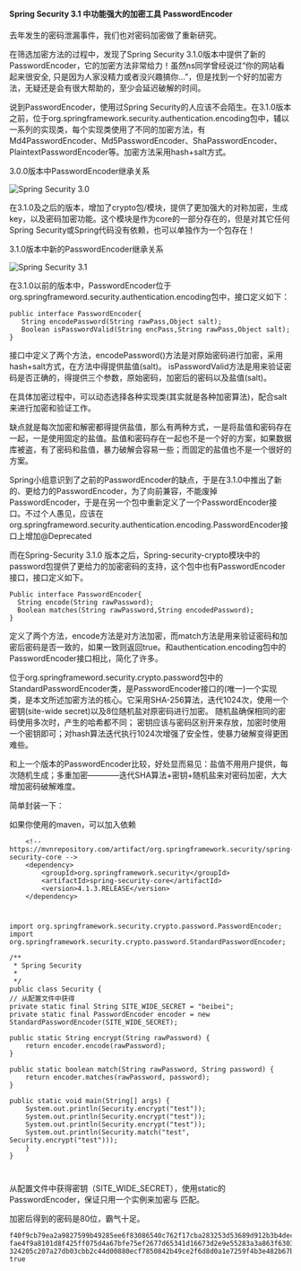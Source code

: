 #### Spring Security 3.1 中功能强大的加密工具 PasswordEncoder
去年发生的密码泄漏事件，我们也对密码加密做了重新研究。 
  
在筛选加密方法的过程中，发现了Spring Security 3.1.0版本中提供了新的PasswordEncoder，它的加密方法非常给力！虽然ns同学曾经说过“你的网站看起来很安全, 只是因为人家没精力或者没兴趣搞你...”，但是找到一个好的加密方法，无疑还是会有很大帮助的，至少会延迟破解的时间。  

说到PasswordEncoder，使用过Spring Security的人应该不会陌生。在3.1.0版本之前，位于org.springframework.security.authentication.encoding包中，辅以一系列的实现类，每个实现类使用了不同的加密方法，有Md4PasswordEncoder、Md5PasswordEncoder、ShaPasswordEncoder、PlaintextPasswordEncoder等。加密方法采用hash+salt方式。 

3.0.0版本中PasswordEncoder继承关系

![](https://github.com/silence940109/Java/blob/master/image/Security3.0.jpg "Spring Security 3.0")

在3.1.0及之后的版本，增加了crypto包/模块，提供了更加强大的对称加密，生成key，以及密码加密功能。这个模块是作为core的一部分存在的，但是对其它任何Spring Security或Spring代码没有依赖，也可以单独作为一个包存在！ 

3.1.0版本中新的PasswordEncoder继承关系 

![](https://github.com/silence940109/Java/blob/master/image/Security3.1.jpg "Spring Security 3.1")

在3.1.0以前的版本中，PasswordEncoder位于 
org.springframeword.security.authentication.encoding包中，接口定义如下： 

	public interface PasswordEncoder{  
	   String encodePassword(String rawPass,Object salt);  
	   Boolean isPasswordValid(String encPass,String rawPass,Object salt);  
	} 

接口中定义了两个方法，encodePassword()方法是对原始密码进行加密，采用hash+salt方式，在方法中得提供盐值(salt)。 isPasswordValid方法是用来验证密码是否正确的，得提供三个参数，原始密码，加密后的密码以及盐值(salt)。 

在具体加密过程中，可以动态选择各种实现类(其实就是各种加密算法)，配合salt来进行加密和验证工作。 

缺点就是每次加密和解密都得提供盐值，那么有两种方式，一是将盐值和密码存在一起，一是使用固定的盐值。盐值和密码存在一起也不是一个好的方案，如果数据库被盗，有了密码和盐值，暴力破解会容易一些；而固定的盐值也不是一个很好的方案。

Spring小组意识到了之前的PasswordEncoder的缺点，于是在3.1.0中推出了新的、更给力的PasswordEncoder，为了向前兼容，不能废掉PasswordEncoder，于是在另一个包中重新定义了一个PasswordEncoder接口。不过个人愚见，应该在org.springframeword.security.authentication.encoding.PasswordEncoder接口上增加@Deprecated 

而在Spring-Security 3.1.0 版本之后，Spring-security-crypto模块中的password包提供了更给力的加密密码的支持，这个包中也有PasswordEncoder接口，接口定义如下。

	Public interface PasswordEncoder{  
	  String encode(String rawPassword);  
	  Boolean matches(String rawPassword,String encodedPassword);  
	}  

定义了两个方法，encode方法是对方法加密，而match方法是用来验证密码和加密后密码是否一致的，如果一致则返回true。和authentication.encoding包中的PasswordEncoder接口相比，简化了许多。 

位于org.springframeword.security.crypto.password包中的 
StandardPasswordEncoder类，是PasswordEncoder接口的(唯一)一个实现类，是本文所述加密方法的核心。它采用SHA-256算法，迭代1024次，使用一个密钥(site-wide secret)以及8位随机盐对原密码进行加密。 随机盐确保相同的密码使用多次时，产生的哈希都不同； 密钥应该与密码区别开来存放，加密时使用一个密钥即可；对hash算法迭代执行1024次增强了安全性，使暴力破解变得更困难些。

和上一个版本的PasswordEncoder比较，好处显而易见：盐值不用用户提供，每次随机生成；多重加密————迭代SHA算法+密钥+随机盐来对密码加密，大大增加密码破解难度。

简单封装一下：

如果你使用的maven，可以加入依赖

		<!-- https://mvnrepository.com/artifact/org.springframework.security/spring-security-core -->
		<dependency>
			<groupId>org.springframework.security</groupId>
			<artifactId>spring-security-core</artifactId>
			<version>4.1.3.RELEASE</version>
		</dependency>

#		
	import org.springframework.security.crypto.password.PasswordEncoder;
	import org.springframework.security.crypto.password.StandardPasswordEncoder;
	
	/**
	 * Spring Security
	 *
	 */
	public class Security {
	// 从配置文件中获得
	private static final String SITE_WIDE_SECRET = "beibei";
	private static final PasswordEncoder encoder = new StandardPasswordEncoder(SITE_WIDE_SECRET);

	public static String encrypt(String rawPassword) {
		return encoder.encode(rawPassword);
	}

	public static boolean match(String rawPassword, String password) {
		return encoder.matches(rawPassword, password);
	}

	public static void main(String[] args) {
		System.out.println(Security.encrypt("test"));
		System.out.println(Security.encrypt("test"));
		System.out.println(Security.encrypt("test"));
		System.out.println(Security.match("test", Security.encrypt("test")));
		}
    }
#
从配置文件中获得密钥（SITE_WIDE_SECRET），使用static的PasswordEncoder，保证只用一个实例来加密与 
匹配。 

加密后得到的密码是80位，霸气十足。

	f40f9cb79ea2a9827599b49285ee6f83086540c762f17cba283253d53689d912b3b4decae83b0325
	fae4f9a8101d8f425ff075d4a67bfe75ef2677d65341d16673d2e9e55283a3a863f630328d173b32
	324205c207a27db03cbb2c44d00880ecf7850842b49ce2f6d8d0a1e7259f4b3e482b67b6b38faed7
	true

	
